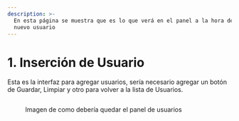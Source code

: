 ```yaml
---
description: >-
  En esta página se muestra que es lo que verá en el panel a la hora de crear un
  nuevo usuario
---
```


# 1. Inserción de Usuario

Esta es la interfaz para agregar usuarios, sería necesario agregar un botón de Guardar, Limpiar y otro para volver a la lista de Usuarios.

<figure><img src="../.gitbook/assets/usuario_crud_crear.jpg" alt=""><figcaption><p>Imagen de como debería quedar el panel de usuarios</p></figcaption></figure>

